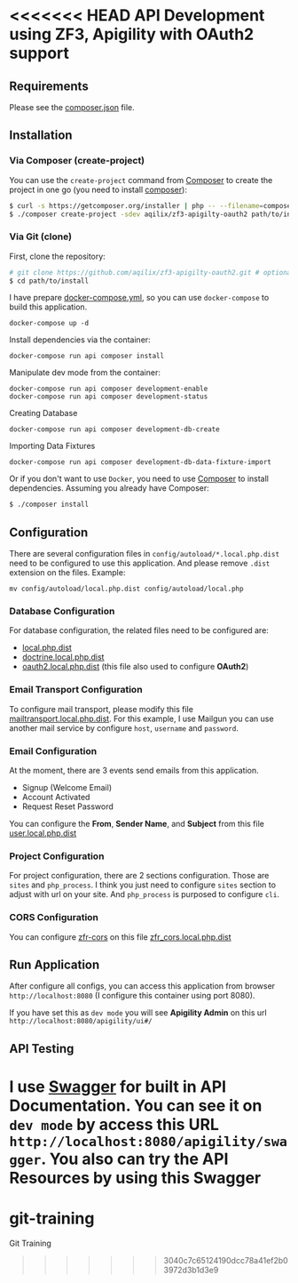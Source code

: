 <<<<<<< HEAD
API Development using ZF3, Apigility with OAuth2 support
============================================

Requirements
------------

Please see the [composer.json](composer.json) file.

Installation
------------

### Via Composer (create-project)

You can use the `create-project` command from [Composer](http://getcomposer.org/)
to create the project in one go (you need to install [composer](https://getcomposer.org/doc/00-intro.md#downloading-the-composer-executable)):

```bash
$ curl -s https://getcomposer.org/installer | php -- --filename=composer
$ ./composer create-project -sdev aqilix/zf3-apigilty-oauth2 path/to/install
```

### Via Git (clone)

First, clone the repository:

```bash
# git clone https://github.com/aqilix/zf3-apigilty-oauth2.git # optionally, specify the directory in which to clone
$ cd path/to/install
```

I have prepare [docker-compose.yml](docker-compose.yml), so you can use `docker-compose` to build this application.

```
docker-compose up -d
```

Install dependencies via the container:

```
docker-compose run api composer install
```

Manipulate dev mode from the container:

```
docker-compose run api composer development-enable
docker-compose run api composer development-status
```

Creating Database

```
docker-compose run api composer development-db-create
```

Importing Data Fixtures

```
docker-compose run api composer development-db-data-fixture-import
```

Or if you don't want to use `Docker`, you need to use [Composer](https://getcomposer.org/) to install
dependencies. Assuming you already have Composer:

```bash
$ ./composer install
```

Configuration
------------

There are several configuration files in `config/autoload/*.local.php.dist` need to be configured to use this application. And please remove `.dist` extension on the files. Example:

```
mv config/autoload/local.php.dist config/autoload/local.php
```

### Database Configuration
For database configuration, the related files need to be configured are:

- [local.php.dist](blob/master/config/autoload/local.php.dist)
- [doctrine.local.php.dist](blob/master/config/autoload/doctrine.local.php.dist)
- [oauth2.local.php.dist](blob/master/config/autoload/oauth2.local.php.dist) (this file also used to configure **OAuth2**)

### Email Transport Configuration
To configure mail transport, please modify this file [mailtransport.local.php.dist](blob/master/config/autoload/mailtransport.local.php.dist). For this example, I use Mailgun you can use another mail service by configure `host`, `username` and `password`.

### Email Configuration
At the moment, there are 3 events send emails from this application. 

- Signup (Welcome Email)
- Account Activated
- Request Reset Password

You can configure the **From**, **Sender Name**, and **Subject** from this file [user.local.php.dist](blob/master/config/autoload/user.local.php.dist)

### Project Configuration
For project configuration, there are 2 sections configuration. Those are `sites` and `php_process`. I think you just need to configure `sites` section to adjust with url on your site. And `php_process` is purposed to configure `cli`.

### CORS Configuration
You can configure [zfr-cors](https://github.com/zf-fr/zfr-cors) on this file [zfr_cors.local.php.dist](blob/master/config/autoload/zfr_cors.local.php.dist)


Run Application
-------------------
After configure all configs, you can access this application from browser `http://localhost:8080` (I configure this container using port 8080). 

If you have set this as `dev mode` you will see **Apigility Admin** on this url `http://localhost:8080/apigility/ui#/`

API Testing
-------------
I use [Swagger](http://swagger.io/) for built in API Documentation. You can see it on `dev mode` by access this URL `http://localhost:8080/apigility/swagger`. You also can try the API Resources by using this Swagger
=======
# git-training
Git Training
>>>>>>> 3040c7c65124190dcc78a41ef2b03972d3b1d3e9
